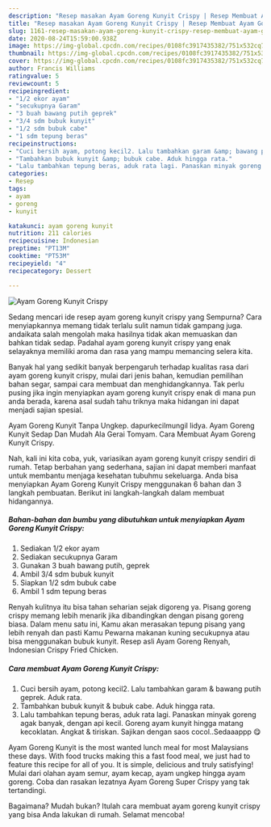 ```yaml
---
description: "Resep masakan Ayam Goreng Kunyit Crispy | Resep Membuat Ayam Goreng Kunyit Crispy Yang Enak Dan Mudah"
title: "Resep masakan Ayam Goreng Kunyit Crispy | Resep Membuat Ayam Goreng Kunyit Crispy Yang Enak Dan Mudah"
slug: 1161-resep-masakan-ayam-goreng-kunyit-crispy-resep-membuat-ayam-goreng-kunyit-crispy-yang-enak-dan-mudah
date: 2020-08-24T15:59:00.938Z
image: https://img-global.cpcdn.com/recipes/0108fc3917435382/751x532cq70/ayam-goreng-kunyit-crispy-foto-resep-utama.jpg
thumbnail: https://img-global.cpcdn.com/recipes/0108fc3917435382/751x532cq70/ayam-goreng-kunyit-crispy-foto-resep-utama.jpg
cover: https://img-global.cpcdn.com/recipes/0108fc3917435382/751x532cq70/ayam-goreng-kunyit-crispy-foto-resep-utama.jpg
author: Francis Williams
ratingvalue: 5
reviewcount: 5
recipeingredient:
- "1/2 ekor ayam"
- "secukupnya Garam"
- "3 buah bawang putih geprek"
- "3/4 sdm bubuk kunyit"
- "1/2 sdm bubuk cabe"
- "1 sdm tepung beras"
recipeinstructions:
- "Cuci bersih ayam, potong kecil2. Lalu tambahkan garam &amp; bawang putih geprek. Aduk rata."
- "Tambahkan bubuk kunyit &amp; bubuk cabe. Aduk hingga rata."
- "Lalu tambahkan tepung beras, aduk rata lagi. Panaskan minyak goreng agak banyak, dengan api kecil. Goreng ayam kunyit hingga matang kecoklatan. Angkat &amp; tiriskan. Sajikan dengan saos cocol..Sedaaappp 😋"
categories:
- Resep
tags:
- ayam
- goreng
- kunyit

katakunci: ayam goreng kunyit 
nutrition: 211 calories
recipecuisine: Indonesian
preptime: "PT13M"
cooktime: "PT53M"
recipeyield: "4"
recipecategory: Dessert

---
```



![Ayam Goreng Kunyit Crispy](https://img-global.cpcdn.com/recipes/0108fc3917435382/751x532cq70/ayam-goreng-kunyit-crispy-foto-resep-utama.jpg)

Sedang mencari ide resep ayam goreng kunyit crispy yang Sempurna? Cara menyiapkannya memang tidak terlalu sulit namun tidak gampang juga. andaikata salah mengolah maka hasilnya tidak akan memuaskan dan bahkan tidak sedap. Padahal ayam goreng kunyit crispy yang enak selayaknya memiliki aroma dan rasa yang mampu memancing selera kita.

Banyak hal yang sedikit banyak berpengaruh terhadap kualitas rasa dari ayam goreng kunyit crispy, mulai dari jenis bahan, kemudian pemilihan bahan segar, sampai cara membuat dan menghidangkannya. Tak perlu pusing jika ingin menyiapkan ayam goreng kunyit crispy enak di mana pun anda berada, karena asal sudah tahu triknya maka hidangan ini dapat menjadi sajian spesial.

Ayam Goreng Kunyit Tanpa Ungkep. dapurkecilmungil lidya. Ayam Goreng Kunyit Sedap Dan Mudah Ala Gerai Tomyam. Cara Membuat Ayam Goreng Kunyit Crispy.


Nah, kali ini kita coba, yuk, variasikan ayam goreng kunyit crispy sendiri di rumah. Tetap berbahan yang sederhana, sajian ini dapat memberi manfaat untuk membantu menjaga kesehatan tubuhmu sekeluarga. Anda bisa menyiapkan Ayam Goreng Kunyit Crispy menggunakan 6 bahan dan 3 langkah pembuatan. Berikut ini langkah-langkah dalam membuat hidangannya.

<!--inarticleads1-->

##### Bahan-bahan dan bumbu yang dibutuhkan untuk menyiapkan Ayam Goreng Kunyit Crispy:

1. Sediakan 1/2 ekor ayam
1. Sediakan secukupnya Garam
1. Gunakan 3 buah bawang putih, geprek
1. Ambil 3/4 sdm bubuk kunyit
1. Siapkan 1/2 sdm bubuk cabe
1. Ambil 1 sdm tepung beras


Renyah kulitnya itu bisa tahan seharian sejak digoreng ya. Pisang goreng crispy memang lebih menarik jika dibandingkan dengan pisang goreng biasa. Dalam menu satu ini, Kamu akan merasakan tepung pisang yang lebih renyah dan pasti Kamu Pewarna makanan kuning secukupnya atau bisa menggunakan bubuk kunyit. Resep asli Ayam Goreng Renyah, Indonesian Crispy Fried Chicken. 

<!--inarticleads2-->

##### Cara membuat Ayam Goreng Kunyit Crispy:

1. Cuci bersih ayam, potong kecil2. Lalu tambahkan garam &amp; bawang putih geprek. Aduk rata.
1. Tambahkan bubuk kunyit &amp; bubuk cabe. Aduk hingga rata.
1. Lalu tambahkan tepung beras, aduk rata lagi. Panaskan minyak goreng agak banyak, dengan api kecil. Goreng ayam kunyit hingga matang kecoklatan. Angkat &amp; tiriskan. Sajikan dengan saos cocol..Sedaaappp 😋


Ayam Goreng Kunyit is the most wanted lunch meal for most Malaysians these days. With food trucks making this a fast food meal, we just had to feature this recipe for all of you. It is simple, delicious and truly satisfying! Mulai dari olahan ayam semur, ayam kecap, ayam ungkep hingga ayam goreng. Coba dan rasakan lezatnya Ayam Goreng Super Crispy yang tak tertandingi. 

Bagaimana? Mudah bukan? Itulah cara membuat ayam goreng kunyit crispy yang bisa Anda lakukan di rumah. Selamat mencoba!
